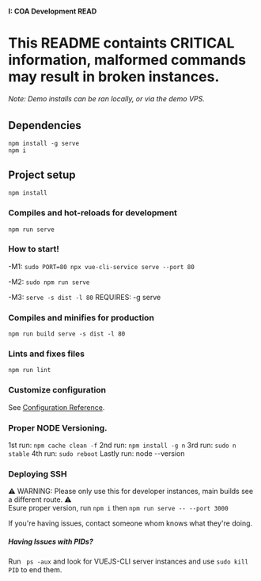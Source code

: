 
#### I: COA Development READ


# This README containts CRITICAL information, malformed commands may result in broken instances.
###### Note: Demo installs can be ran locally, or via the demo VPS.


## Dependencies

``
npm install -g serve
``
<br/>
``
npm i
``
## Project setup

``
npm install
``

### Compiles and hot-reloads for development

``
npm run serve
``

### How to start!

-M1: ``sudo PORT=80 npx vue-cli-service serve --port 80``

-M2: ``sudo npm run serve``

-M3: ``serve -s dist -l 80`` REQUIRES: -g serve

### Compiles and minifies for production

``
npm run build
serve -s dist -l 80
``

### Lints and fixes files

``
npm run lint
``

### Customize configuration

See [Configuration Reference](https://cli.vuejs.org/config/).

### Proper NODE Versioning.
1st run: ``npm cache clean -f``
2nd run: ``npm install -g n``
3rd run: ``sudo n stable``
4th run: ``sudo reboot``
Lastly run: node --version


### Deploying SSH 
⚠ WARNING: Please only use this for developer instances, main builds see a different route. ⚠
<br />
Esure proper version, run ``npm i`` then ``npm run serve -- --port 3000``

If you're having issues, contact someone whom knows what they're doing.


##### Having Issues with PIDs?
Run `` ps -aux`` and look for VUEJS-CLI server instances and use  ``sudo kill PID`` to end them.
